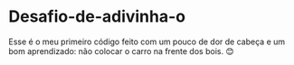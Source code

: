 # Desafio-de-adivinha-o
Esse é o meu primeiro código feito com um pouco de dor de cabeça e um bom aprendizado: não colocar o carro na  frente dos bois. 😊

